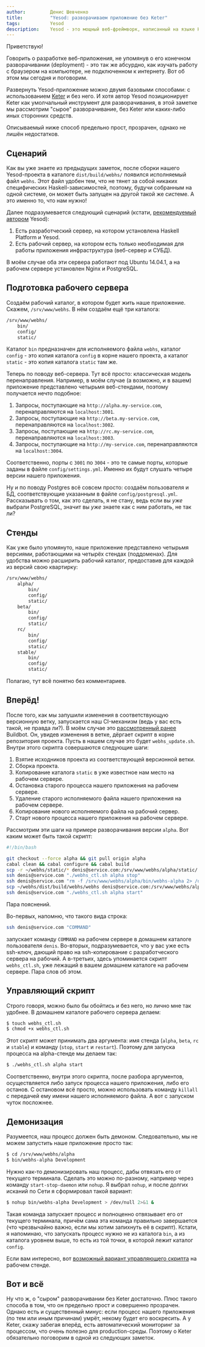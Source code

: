 ```yaml
---
author:         Денис Шевченко
title:          "Yesod: разворачиваем приложение без Keter"
tags:           Yesod
description:    Yesod - это мощный веб-фреймворк, написанный на языке Haskell. Сегодня поговорим о разворачивании нашего приложения без использования Keter.
---
```


Приветствую!

Говорить о разработке веб-приложения, не упомянув о его конечном разворачивании (deployment) - это так же абсурдно, как изучать работу с браузером на компьютере, не подключенном к интернету. Вот об этом мы сегодня и поговорим.

Развернуть Yesod-приложение можно двумя базовыми способами: с использованием [Keter](https://github.com/snoyberg/keter/) и без него. И хотя автор Yesod позиционирует Keter как умолчальный инструмент для разворачивания, в этой заметке мы рассмотрим "сырое" разворачивание, без Keter или каких-либо иных сторонних средств.

Описываемый ниже способ предельно прост, прозрачен, однако не лишён недостатков.

## Сценарий

Как вы уже знаете из предыдущих заметок, после сборки нашего Yesod-проекта в каталоге `dist/build/webhs/` появился исполняемый файл `webhs`. Этот файл удобен тем, что не тянет за собой никаких специфических Haskell-зависимостей, поэтому, будучи собранным на одной системе, он может быть запущен на другой такой же системе. А это именно то, что нам нужно!

Далее подразумевается следующий сценарий (кстати, [рекомендуемый автором](http://www.yesodweb.com/book/deploying-your-webapp#deploying-your-webapp_compiling) Yesod):

1. Есть разработческий сервер, на котором установлена Haskell Platform и Yesod.
2. Есть рабочий сервер, на котором есть только необходимая для работы приложения инфраструктура (веб-сервер и СУБД).

В моём случае оба эти сервера работают под Ubuntu 14.04.1, а на рабочем сервере установлен Nginx и PostgreSQL.

## Подготовка рабочего сервера

Создаём рабочий каталог, в котором будет жить наше приложение. Скажем, `/srv/www/webhs`. В нём создаём ещё три каталога:

```bash
/srv/www/webhs/
    bin/
    config/
    static/
```

Каталог `bin` предназначен для исполняемого файла `webhs`, каталог `config` - это копия каталога `config` в корне нашего проекта, а каталог `static` - это копия каталога `static` там же.

Теперь по поводу веб-сервера. Тут всё просто: классическая модель перенаправления. Например, в моём случае (а возможно, и в вашем) приложение представлено четырьмя веб-стендами, поэтому получается нечто подобное:

1. Запросы, поступающие на `http://alpha.my-service.com`, перенаправляются на `localhost:3001`.
2. Запросы, поступающие на `http://beta.my-service.com`, перенаправляются на `localhost:3002`.
3. Запросы, поступающие на `http://rc.my-service.com`, перенаправляются на `localhost:3003`.
4. Запросы, поступающие на `http://my-service.com`, перенаправляются на `localhost:3004`.

Соответственно, порты с `3001` по `3004` - это те самые порты, которые заданы в файле `config/settings.yml`. Именно их будут слушать четыре версии нашего приложения.

Ну и по поводу Postgres всё совсем просто: создаём пользователя и БД, соответствующие указанным в файле `config/postgresql.yml`. Рассказывать о том, как это сделать, я не стану, ведь если вы _уже_ выбрали PostgreSQL, значит вы _уже_ знаете как с ним работать, не так ли?

## Стенды

Как уже было упомянуто, наше приложение представлено четырьмя версиями, работающими на четырёх стендах (поддоменах). Для удобства можно расширить рабочий каталог, предоставив для каждой из версий свою квартирку:

```bash
/srv/www/webhs/
    alpha/
        bin/
        config/
        static/
    beta/
        bin/
        config/
        static/
    rc/
        bin/
        config/
        static/
    stable/
        bin/
        config/
        static/
```

Полагаю, тут всё понятно без комментариев.

## Вперёд!

После того, как мы запушили изменения в соответствующую версионную ветку, запускается наш CI-механизм (ведь у вас есть такой, не правда ли?). В моём случае это [рассмотренный ранее](http://blog.dshevchenko.biz/2014/12/13/buildbot-hello-world.html) Buildbot. Он, увидев изменения в ветке, дёргает скрипт в корне репозитория проекта. Пусть в нашем случае это будет `webhs_update.sh`. Внутри этого скрипта совершаются следующие шаги:

1. Взятие исходников проекта из соответствующей версионной ветки.
2. Сборка проекта.
3. Копирование каталога `static` в уже известное нам место на рабочем сервере.
4. Остановка старого процесса нашего приложения на рабочем сервере.
5. Удаление старого исполняемого файла нашего приложения на рабочем сервере.
6. Копирование нового исполняемого файла на рабочий сервер.
7. Старт нового процесса нашего приложения на рабочем сервере.

Рассмотрим эти шаги на примере разворачивания версии `alpha`. Вот каким может быть такой скрипт:

```bash
#!/bin/bash

git checkout --force alpha && git pull origin alpha
cabal clean && cabal configure && cabal build
scp -r ~/webhs/static/* denis@service.com:/srv/www/webhs/alpha/static/
ssh denis@service.com "./webhs_ctl.sh alpha stop"
ssh denis@service.com "rm -f /srv/www/webhs/alpha/bin/webhs-alpha 2> /dev/null"
scp ~/webhs/dist/build/webhs/webhs denis@service.com:/srv/www/webhs/alpha/bin/webhs-alpha
ssh denis@service.com "./webhs_ctl.sh alpha start"
```

Пара пояснений.

Во-первых, напомню, что такого вида строка:

```bash
ssh denis@service.com "COMMAND"
```

запускает команду `COMMAND` на рабочем сервере в домашнем каталоге пользователя `denis`. Во-вторых, подразумевается, что у вас уже есть ssh-ключ, дающий право на ssh-копирование с разработческого сервера на рабочий. А в-третьих, здесь упоминается скрипт `webhs_ctl.sh`, уже лежащий в вашем домашнем каталоге на рабочем сервере. Пара слов об этом.

## Управляющий скрипт

Строго говоря, можно было бы обойтись и без него, но лично мне так удобнее. В домашнем каталоге рабочего сервера делаем:

```bash
$ touch webhs_ctl.sh
$ chmod +x webhs_ctl.sh
```

Этот скрипт может принимать два аргумента: имя стенда (`alpha`, `beta`, `rc` и `stable`) и команду (`stop`, `start` и `restart`). Поэтому для запуска процесса на alpha-стенде мы делаем так:

```bash
$ ./webhs_ctl.sh alpha start
```

Соответственно, внутри этого скрипта, после разбора аргументов, осуществляется либо запуск процесса нашего приложения, либо его останов. С остановом всё просто, можно использовать команду `killall` с передачей ему имени нашего исполняемого файла. А вот с запуском чуток посложнее.

## Демонизация

Разумеется, наш процесс должен быть демоном. Следовательно, мы не можем запустить наше приложение просто так:

```bash
$ cd /srv/www/webhs/alpha
$ bin/webhs-alpha Development
```

Нужно как-то демонизировать наш процесс, дабы отвязать его от текущего терминала. Сделать это можно по-разному, например через команду `start-stop-daemon` или `nohup`. Я выбрал `nohup`, и после долгих исканий по Сети я сформировал такой вариант:

```bash
$ nohup bin/webhs-alpha Development > /dev/null 2>&1 &
```

Такая команда запускает процесс и полноценно отвязывает его от текущего терминала, причём сама эта команда правильно завершается (что чрезвычайно важно, если мы хотим запихнуть её в скрипт). Кстати, я напоминаю, что запускать процесс нужно не из каталога `bin`, а из каталога уровнем выше, то есть из той точки, в которой лежит каталог `config`.

Если вам интересно, вот [возможный вариант управляющего скрипта](https://gist.github.com/denisshevchenko/1d529775493bc153bf33) на рабочем стенде.

## Вот и всё

Ну что ж, о "сыром" разворачивании без Keter достаточно. Плюс такого способа в том, что он предельно прост и совершенно прозрачен. Однако есть и существенный минус: если процесс нашего приложения (по тем или иным причинам) умрёт, некому будет его воскресить. А у Keter, скажу забегая вперёд, есть автоматический мониторинг за процессом, что очень полезно для production-среды. Поэтому о Keter обязательно поговорим в одной из следующих заметок.
